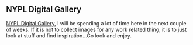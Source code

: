 <article><h2>NYPL Digital Gallery</h2><a href="http://digitalgallery.nypl.org/nypldigital/index.cfm">NYPL Digital Gallery</a>, I will be spending a lot of time here in the next couple of weeks. If it is not to collect images for any work related thing, it is to just look at stuff and find inspiration...Go look and enjoy.</article>